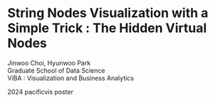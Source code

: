# String Nodes Visualization with a Simple Trick : The Hidden Virtual Nodes
Jinwoo Choi, Hyunwoo Park  
Graduate School of Data Science  
ViBA : Visualization and Business Analytics  
  
2024 pacificvis poster
